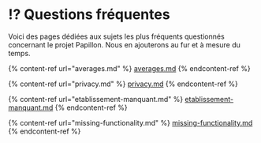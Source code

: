 # ⁉️ Questions fréquentes

Voici des pages dédiées aux sujets les plus fréquents questionnés concernant le projet Papillon. Nous en ajouterons au fur et à mesure du temps.

{% content-ref url="averages.md" %}
[averages.md](averages.md)
{% endcontent-ref %}

{% content-ref url="privacy.md" %}
[privacy.md](privacy.md)
{% endcontent-ref %}

{% content-ref url="etablissement-manquant.md" %}
[etablissement-manquant.md](etablissement-manquant.md)
{% endcontent-ref %}

{% content-ref url="missing-functionality.md" %}
[missing-functionality.md](missing-functionality.md)
{% endcontent-ref %}
